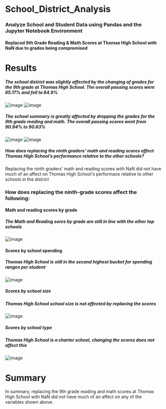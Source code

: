 # School_District_Analysis
### Analyze School and Student Data using Pandas and the Jupyter Notebook Environment
#### Replaced 9th Grade Reading & Math Scores at Thomas High School with NaN due to grades being compromised 
# Results
##### The school district was slightly affected by the changing of grades for the 9th grade at Thomas High School. The overall passing scores were 65.17% and fell to 64.9%
![image](https://user-images.githubusercontent.com/89110920/136705537-af9d4cd0-85d2-4013-af2b-1bb77ff48f63.png)
![image](https://user-images.githubusercontent.com/89110920/136705582-6fbc560c-b972-4205-aaa0-e57e97bfffce.png)
##### The school summary is greatly affected by dropping the grades for the 9th grade reading and math. The overall passing scores went from 90.94% to 90.63%
![image](https://user-images.githubusercontent.com/89110920/136705646-59473a77-3bd6-414a-8902-61e1e693c8ff.png)
![image](https://user-images.githubusercontent.com/89110920/136707728-5bd1694d-b42f-4225-860c-f7240fa078e1.png)
##### How does replacing the ninth graders’ math and reading scores affect Thomas High School’s performance relative to the other schools?
Replacing the ninth graders' math and reading scores with NaN did not have much of an affect on Thomas High School's performace relative to other schools in the district

### How does replacing the ninth-grade scores affect the following:

#### Math and reading scores by grade
##### The Math and Reading sores by grade are still in line with the other top schools
![image](https://user-images.githubusercontent.com/89110920/136707795-4d087b2c-1209-497a-85a3-f67c1c78d9b4.png)

#### Scores by school spending
##### Thomas High School is still in the second highest bucket for spending ranges per student
![image](https://user-images.githubusercontent.com/89110920/136707825-82eb29c9-052c-435e-acea-b08394afd669.png)

##### Scores by school size
##### Thomas High School school size is not affected by replacing the scores
![image](https://user-images.githubusercontent.com/89110920/136707862-3ed7d027-f418-41bc-b4f1-5c7d4d469234.png)

##### Scores by school type
##### Thomas High School is a charter school, changing the scores does not affect this
![image](https://user-images.githubusercontent.com/89110920/136707924-21bbbec3-aed4-4ae6-810f-0b2d29ac5b39.png)

# Summary 
In summary, replacing the 9th grade reading and math scores at Thomas High School with NaN did not have much of an affect on any of the variables shown above. 

